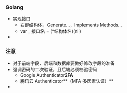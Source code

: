 ### Golang

- 实现接口
  - 右键结构体，Generate...，Implements Methods...
  -  var _ 接口名 = (*结构体名)(nil)
- 
  

### 注意

- 对于前端字段，后端和数据库要做好修改字段的准备
- 强调密码的二次验证，且后端必须校验密码
  - Google Authenticator**2FA**
  - 腾讯云 Authenticator**（MFA 多因素认证）**
- 

